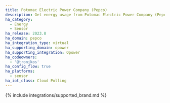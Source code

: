 ```yaml
---
title: Potomac Electric Power Company (Pepco)
description: Get energy usage from Potomac Electric Power Company (Pepco) using the Opower integration
ha_category:
  - Energy
  - Sensor
ha_release: 2023.8
ha_domain: pepco
ha_integration_type: virtual
ha_supporting_domain: opower
ha_supporting_integration: Opower
ha_codeowners:
  - '@tronikos'
ha_config_flow: true
ha_platforms:
  - sensor
ha_iot_class: Cloud Polling
---
```


{% include integrations/supported_brand.md %}
